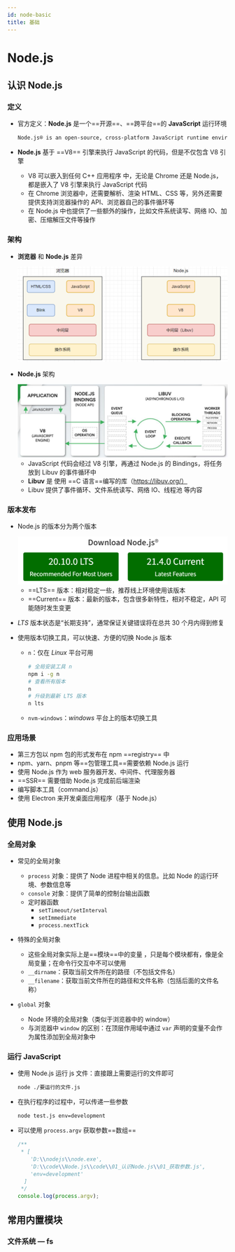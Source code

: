 ```yaml
---
id: node-basic
title: 基础
---
```

# Node.js

## 认识 Node.js

### 定义

- 官方定义：**Node.js** 是一个==开源==、==跨平台==的 **JavaScript** 运行环境  

  ```markdown
  Node.js® is an open-source, cross-platform JavaScript runtime environment.
  ```

- **Node.js** 基于 ==V8== 引擎来执行 JavaScript 的代码，但是不仅包含 V8 引擎

  - V8 可以嵌入到任何 C++ 应用程序 中，无论是 Chrome 还是 Node.js，都是嵌入了 V8 引擎来执行 JavaScript 代码
  - 在 Chrome 浏览器中，还需要解析、渲染 HTML、CSS 等，另外还需要提供支持浏览器操作的 API、浏览器自己的事件循环等
  - 在 Node.js 中也提供了一些额外的操作，比如文件系统读写、网络 IO、加密、压缩解压文件等操作



### 架构

- **浏览器** 和 **Node.js** 差异

  <img src="./images/image-20230219223413597.png" alt="image-20230219223413597" style="zoom:80%;" />

- **Node.js** 架构

  <img src="./images/image-20230219223543038.png" alt="image-20230219223543038" style="zoom: 67%;" />

  - JavaScript 代码会经过 V8 引擎，再通过 Node.js 的 Bindings，将任务放到 Libuv 的事件循环中
  - **Libuv** 是 使用 ==C 语言==编写的库（https://libuv.org/）
  - Libuv 提供了事件循环、文件系统读写、网络 IO、线程池 等内容



### 版本发布

- Node.js 的版本分为两个版本

  <img src="./images/image-20231210155341531.png" alt="image-20231210155341531" style="zoom:50%;" />

  - ==LTS== 版本：相对稳定一些，推荐线上环境使用该版本
  - ==Current== 版本：最新的版本，包含很多新特性，相对不稳定，API 可能随时发生变更

- *LTS* 版本状态是“长期支持”，通常保证关键错误将在总共 30 个月内得到修复

- 使用版本切换工具，可以快速、方便的切换 Node.js 版本

  - `n`：仅在 *Linux* 平台可用

    ```bash
    # 全局安装工具 n
    npm i -g n
    # 查看所有版本
    n
    # 升级到最新 LTS 版本
    n lts
    ```

  - `nvm-windows`：*windows* 平台上的版本切换工具

  

### 应用场景

- 第三方包以 npm 包的形式发布在 npm ==registry== 中
- npm、yarn、pnpm 等==包管理工具==需要依赖 Node.js 运行
- 使用 Node.js 作为 web 服务器开发、中间件、代理服务器
- ==SSR== 需要借助 Node.js 完成前后端渲染
- 编写脚本工具（command.js）
- 使用 Electron 来开发桌面应用程序（基于 Node.js）





## 使用 Node.js

### 全局对象

- 常见的全局对象
  - `process` 对象：提供了 Node 进程中相关的信息。比如 Node 的运行环境、参数信息等
  - `console` 对象：提供了简单的控制台输出函数
  - 定时器函数
    - `setTimeout/setInterval`
    - `setImmediate`
    - `process.nextTick`

- 特殊的全局对象
  - 这些全局对象实际上是==模块==中的变量 ，只是每个模块都有，像是全局变量；在命令行交互中不可以使用
  - `__dirname`：获取当前文件所在的路径（不包括文件名）
  - `__filename`：获取当前文件所在的路径和文件名称（包括后面的文件名称）

- `global` 对象
  - Node 环境的全局对象（类似于浏览器中的 window）
  - 与浏览器中 `window` 的区别：在顶层作用域中通过 `var` 声明的变量不会作为属性添加到全局对象中



### 运行 JavaScript

- 使用 Node.js 运行 js 文件：直接跟上需要运行的文件即可

  ```bash
  node ./要运行的文件.js
  ```

- 在执行程序的过程中，可以传递一些参数

  ```bash
  node test.js env=development
  ```

- 可以使用 `process.argv` 获取参数==数组==

  ```js
  /**
   * [
      'D:\\nodejs\\node.exe',
      'D:\\code\\Node.js\\code\\01_认识Node.js\\01_获取参数.js',
      'env=development'
    ]
   */
  console.log(process.argv);
  ```





## 常用内置模块

### 文件系统 — fs

